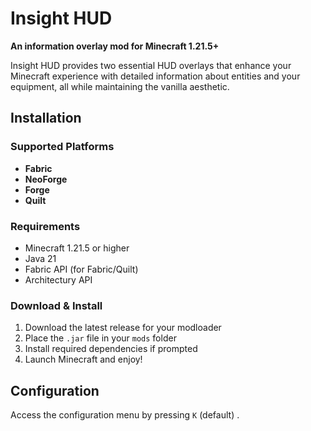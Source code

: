 # Insight HUD

**An information overlay mod for Minecraft 1.21.5+**

Insight HUD provides two essential HUD overlays that enhance your Minecraft experience with detailed information about entities and your equipment, all while maintaining the vanilla aesthetic.

## Installation

### Supported Platforms
- **Fabric**
- **NeoForge**
- **Forge**
- **Quilt**

### Requirements
- Minecraft 1.21.5 or higher
- Java 21
- Fabric API (for Fabric/Quilt)
- Architectury API

### Download & Install
1. Download the latest release for your modloader
2. Place the `.jar` file in your `mods` folder
3. Install required dependencies if prompted
4. Launch Minecraft and enjoy!

## Configuration

Access the configuration menu by pressing `K` (default) .
